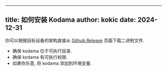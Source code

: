 
---
title: 如何安装 Kodama
author: kokic
date: 2024-12-31
---

你可以根据目标设备的架构直接从 [Github Release](https://github.com/kokic/kodama/releases) 页面下载二进制文件. 

- 确保 kodama 位于可执行目录. 
- 确保 kodama 有可执行权限. 
- 如果你乐意, 将 kodama 添加到环境变量. 

